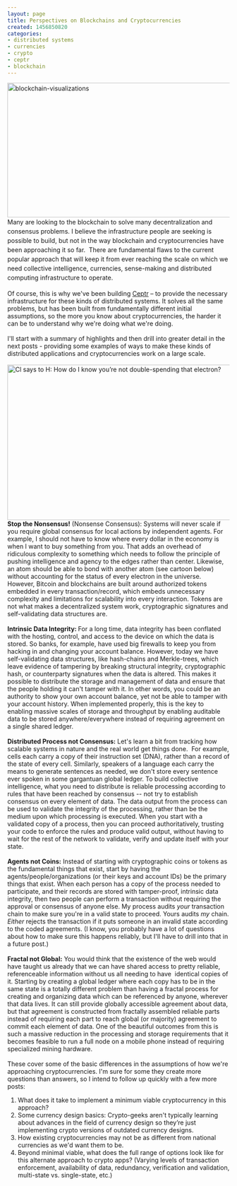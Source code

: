 ```yaml
---
layout: page
title: Perspectives on Blockchains and Cryptocurrencies
created: 1456850820
categories:
- distributed systems
- currencies
- crypto
- ceptr
- blockchain
---
```

<div><span style="line-height: 1.5;"><img alt="blockchain-visualizations" src="https://cdn-images-1.medium.com/max/1000/1*1lsXLGDJEBsaZfoytza3CQ.jpeg" style="width: 760px; height: 305px;">Many are looking to the blockchain to solve many decentralization and consensus problems. I believe the infrastructure people are seeking is possible to build, but not in the way blockchain and cryptocurrencies have been approaching it so far. &nbsp;There are fundamental flaws to the current popular approach that will keep it from ever reaching the scale on which we need collective intelligence, currencies, sense-making and distributed computing infrastructure to operate.&nbsp;</span></div><div>&nbsp;</div><div>Of course, this is why we've been building <a href="http://ceptr.org">Ceptr</a> – to provide the necessary infrastructure for these kinds of distributed systems. It solves all the same problems, but has been built from fundamentally different initial assumptions, so the more you know about cryptocurrencies, the harder it can be to understand why we're doing what we're doing.</div><div>&nbsp;</div><div>I'll start with a summary of highlights and then drill into greater detail in the next posts - providing some examples of ways to make these kinds of distributed applications and cryptocurrencies work on a large scale.</div><div>&nbsp;</div><div><img alt="Cl says to H: How do I know you’re not double-spending that electron?" src="https://cdn-images-1.medium.com/max/1500/1*Dz70hK-Q_tihH94o74Qk6A.png" style="width: 760px; height: 352px;"></div><div><!--break--></div><div><strong>Stop the Nonsensus!</strong> (Nonsense Consensus): Systems will never scale if you require global consensus for local actions by independent agents. For example, I should not have to know where every dollar in the economy is when I want to buy something from you. That adds an overhead of ridiculous complexity to something which needs to follow the principle of pushing intelligence and agency to the edges rather than center. Likewise, an atom should be able to bond with another atom (see cartoon below) without accounting for the status of every electron in the universe. However, Bitcoin and blockchains are built around authorized tokens embedded in every transaction/record, which embeds unnecessary complexity and limitations for scalability into every interaction. Tokens are not what makes a decentralized system work, cryptographic signatures and self-validating data structures are.</div><div>&nbsp;</div><div><strong>Intrinsic Data Integrity: </strong>For a long time, data integrity has been conflated with the hosting, control, and access to the device on which the data is stored. So banks, for example, have used big firewalls to keep you from hacking in and changing your account balance. However, today we have self-validating data structures, like hash-chains and Merkle-trees, which leave evidence of tampering by breaking structural integrity, cryptographic hash, or counterparty signatures when the data is altered. This makes it possible to distribute the storage and management of data and ensure that the people holding it can't tamper with it. In other words, you could be an authority to show your own account balance, yet not be able to tamper with your account history. When implemented properly, this is the key to enabling massive scales of storage and throughput by enabling auditable data to be stored anywhere/everywhere instead of requiring agreement on a single shared ledger.</div><div>&nbsp;</div><div><strong>Distributed Process not Consensus:</strong> Let's learn a bit from tracking how scalable systems in nature and the real world get things done. &nbsp;For example, cells each carry a copy of their instruction set (DNA), rather than a record of the state of every cell. Similarly, speakers of a language each carry the means to generate sentences as needed, we don't store every sentence ever spoken in some gargantuan global ledger. To build collective intelligence, what you need to distribute is reliable processing according to rules that have been reached by consensus -- not try to establish consensus on every element of data. The data output from the process can be used to validate the integrity of the processing, rather than be the medium upon which processing is executed. When you start with a validated copy of a process, then you can proceed authoritatively, trusting your code to enforce the rules and produce valid output, without having to wait for the rest of the network to validate, verify and update itself with your state.</div><div>&nbsp;</div><div><strong>Agents not Coins:</strong> Instead of starting with cryptographic coins or tokens as the fundamental things that exist, start by having the agents/people/organizations (or their keys and account IDs) be the primary things that exist. When each person has a copy of the process needed to participate, and their records are stored with tamper-proof, intrinsic data integrity, then two people can perform a transaction without requiring the approval or consensus of anyone else. My process audits <em>your</em> transaction chain to make sure you're in a valid state to proceed. Yours audits <em>my</em> chain. <em>Either</em> rejects the transaction if it puts someone in an invalid state according to the coded agreements. (I know, you probably have a lot of questions about how to make sure this happens reliably, but I'll have to drill into that in a future post.)</div><div>&nbsp;</div><div><strong>Fractal not Global:</strong> You would think that the existence of the web would have taught us already that we can have shared access to pretty reliable, referenceable information without us all needing to have &nbsp;identical copies of it. Starting by creating a global ledger where each copy has to be in the same state is a totally different problem than having a fractal process for creating and organizing data which can be referenced by anyone, wherever that data lives. It can still provide globally accessible agreement about data, but that agreement is constructed from fractally assembled reliable parts instead of requiring each part to reach global (or majority) agreement to commit each element of data. One of the beautiful outcomes from this is such a massive reduction in the processing and storage requirements that it becomes feasible to run a full node on a mobile phone instead of requiring specialized mining hardware.</div><div>&nbsp;</div><div>These cover some of the basic differences in the assumptions of how we're approaching cryptocurrencies. I'm sure for some they create more questions than answers, so I intend to follow up quickly with a few more posts:</div><ol><li>What does it take to implement a minimum viable cryptocurrency in this approach?</li><li>Some currency design basics: Crypto-geeks aren't typically learning about advances in the field of currency design so they’re just implementing crypto versions of outdated currency designs.</li><li>How existing cryptocurrencies may not be as different from national currencies as we'd want them to be.</li><li>Beyond minimal viable, what does the full range of options look like for this alternate approach to crypto apps? (Varying levels of transaction enforcement, availability of data, redundancy, verification and validation, multi-state vs. single-state, etc.)</li></ol><div>&nbsp;</div>
